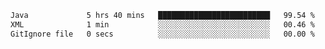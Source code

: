 <!--START_SECTION:waka-->

```txt
Java             5 hrs 40 mins   █████████████████████████   99.54 %
XML              1 min           ░░░░░░░░░░░░░░░░░░░░░░░░░   00.46 %
GitIgnore file   0 secs          ░░░░░░░░░░░░░░░░░░░░░░░░░   00.00 %
```

<!--END_SECTION:waka-->
